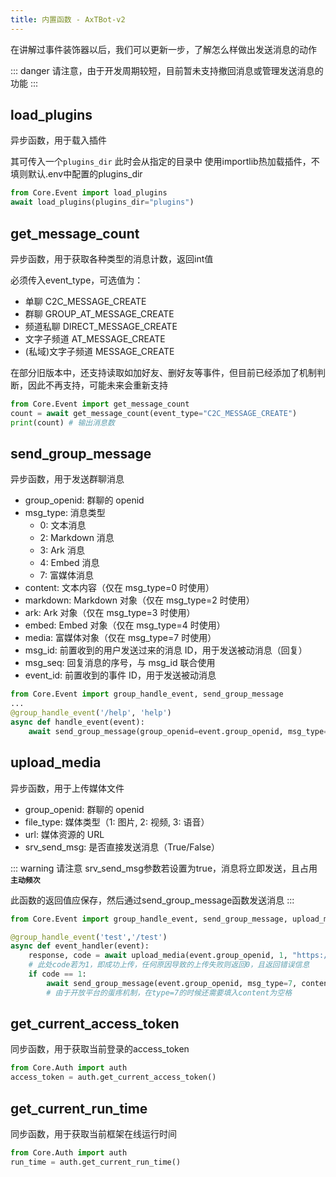 ```yaml
---
title: 内置函数 - AxTBot-v2
---
```

在讲解过事件装饰器以后，我们可以更新一步，了解怎么样做出发送消息的动作

::: danger
请注意，由于开发周期较短，目前暂未支持撤回消息或管理发送消息的功能
:::

## load_plugins
异步函数，用于载入插件

其可传入一个`plugins_dir` 此时会从指定的目录中 使用importlib热加载插件，不填则默认.env中配置的plugins_dir

```python
from Core.Event import load_plugins
await load_plugins(plugins_dir="plugins")
```

## get_message_count
异步函数，用于获取各种类型的消息计数，返回int值

必须传入event_type，可选值为：
- 单聊 C2C_MESSAGE_CREATE
- 群聊 GROUP_AT_MESSAGE_CREATE
- 频道私聊 DIRECT_MESSAGE_CREATE
- 文字子频道 AT_MESSAGE_CREATE
- (私域)文字子频道 MESSAGE_CREATE

在部分旧版本中，还支持读取如加好友、删好友等事件，但目前已经添加了机制判断，因此不再支持，可能未来会重新支持

```python
from Core.Event import get_message_count
count = await get_message_count(event_type="C2C_MESSAGE_CREATE")
print(count) # 输出消息数
```

## send_group_message
异步函数，用于发送群聊消息

- group_openid: 群聊的 openid
- msg_type: 消息类型
    - 0: 文本消息
    - 2: Markdown 消息
    - 3: Ark 消息
    - 4: Embed 消息
    - 7: 富媒体消息
- content: 文本内容（仅在 msg_type=0 时使用）
- markdown: Markdown 对象（仅在 msg_type=2 时使用）
- ark: Ark 对象（仅在 msg_type=3 时使用）
- embed: Embed 对象（仅在 msg_type=4 时使用）
- media: 富媒体对象（仅在 msg_type=7 时使用）
- msg_id: 前置收到的用户发送过来的消息 ID，用于发送被动消息（回复）
- msg_seq: 回复消息的序号，与 msg_id 联合使用
- event_id: 前置收到的事件 ID，用于发送被动消息

```python
from Core.Event import group_handle_event, send_group_message
...
@group_handle_event('/help', 'help')
async def handle_event(event):
    await send_group_message(group_openid=event.group_openid, msg_type=0, content="help")
```

## upload_media
异步函数，用于上传媒体文件

- group_openid: 群聊的 openid
- file_type: 媒体类型（1: 图片, 2: 视频, 3: 语音）
- url: 媒体资源的 URL
- srv_send_msg: 是否直接发送消息（True/False）

::: warning 请注意
srv_send_msg参数若设置为true，消息将立即发送，且占用 **`主动频次`**

此函数的返回值应保存，然后通过send_group_message函数发送消息
:::

```python
from Core.Event import group_handle_event, send_group_message, upload_media

@group_handle_event('test','/test')
async def event_handler(event):
    response, code = await upload_media(event.group_openid, 1, "https://test.link/1.png", False)
    # 此处code若为1，即成功上传，任何原因导致的上传失败则返回0，且返回错误信息
    if code == 1:
        await send_group_message(event.group_openid, msg_type=7, content=" ", msg_id=event.msg_id, media=response)
        # 由于开放平台的蛋疼机制，在type=7的时候还需要填入content为空格
```

## get_current_access_token
同步函数，用于获取当前登录的access_token

```python
from Core.Auth import auth
access_token = auth.get_current_access_token()
```

## get_current_run_time
同步函数，用于获取当前框架在线运行时间

```python
from Core.Auth import auth
run_time = auth.get_current_run_time()
```


